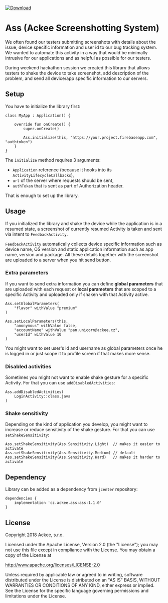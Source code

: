 [ ![Download](https://api.bintray.com/packages/ackeecz/ass/ass/images/download.svg) ](https://bintray.com/ackeecz/ass/ass/_latestVersion)

# Ass (Ackee Screenshotting System)
We often found our testers submitting screenshots with details about the issue, device specific
information and user id to our bug tracking system. We wanted to automate this activity in a way
that would be minimally intrusive for our applications and as helpful as possible for our testers.

During weekend hackathon session we created this library that allows testers to shake the device
to take screenshot, add description of the problem, and send all device/app specific information
to our servers.

## Setup
You have to initialize the library first:

```
class MyApp : Application() {

    override fun onCreate() {
        super.onCreate()

        Ass.initialize(this, "https://your.project.firebaseapp.com", "authtoken")
    }
}
```

The `initialize` method requires 3 arguments:
 - `Application` reference (because it hooks into its `ActivityLifecycleCallbacks`),
 - `url` of the server where requests should be sent,
 - `authToken` that is sent as part of Authorization header.

That is enough to set up the library.

## Usage
If you initialized the library and shake the device while the application is in a resumed state,
a screenshot of currently resumed Activity is taken and sent via intent to `FeedbackActivity`.

`FeedbackActivity` automatically collects device specific information such as device name,
OS version and static application information such as app name, version and package. All these
details together with the screenshot are uploaded to a server when you hit send button.

### Extra parameters
If you want to send extra information you can define **global parameters** that are uploaded with
each request or **local parameters** that are scoped to a specific Activity and uploaded only if
shaken with that Activity active.

```
Ass.setGlobalParameters(
    "flavor" withValue "premium"
)

Ass.setLocalParameters(this,
    "anonymous" withValue false,
    "accountName" withValue "pan.unicorn@ackee.cz",
    "userId" withValue 10
)
```

You might want to set user's id and username as global parameters once he is logged in or just
scope it to profile screen if that makes more sense.

### Disabled activities
Sometimes you might not want to enable shake gesture for a specific Activity. For that you can
use `addDisabledActivities`:
```
Ass.addDisabledActivities(
    LoginActivity::class.java
)
```

### Shake sensitivity
Depending on the kind of application you develop, you might want to increase or reduce
sensitivity of the shake gesture. For that you can use `setShakeSensitivity`:
```
Ass.setShakeSensitivity(Ass.Sensitivity.Light)  // makes it easier to activate
Ass.setShakeSensitivity(Ass.Sensitivity.Medium) // default
Ass.setShakeSensitivity(Ass.Sensitivity.Hard)   // makes it harder to activate
```

## Dependency
Library can be added as a dependency from `jcenter` repository:
```
dependencies {
    implementation 'cz.ackee.ass:ass:1.1.0'
}
```

## License
Copyright 2018 Ackee, s.r.o.

Licensed under the Apache License, Version 2.0 (the "License");
you may not use this file except in compliance with the License.
You may obtain a copy of the License at

http://www.apache.org/licenses/LICENSE-2.0

Unless required by applicable law or agreed to in writing, software
distributed under the License is distributed on an "AS IS" BASIS,
WITHOUT WARRANTIES OR CONDITIONS OF ANY KIND, either express or implied.
See the License for the specific language governing permissions and
limitations under the License.
